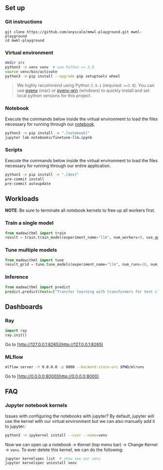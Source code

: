
## Set up

### Git instructions
```
git clone https://github.com/anyscale/mmwl-playground.git mwml-playground
cd mwml-playground
```

### Virtual environment
```bash
mkdir src
python3 -m venv venv  # use Python >= 3.9
source venv/bin/activate
python3 -m pip install --upgrade pip setuptools wheel
```

> We highly recommend using Python `3.9.1` (required: `>=3.9`). You can use [pyenv](https://github.com/pyenv/pyenv) (mac) or [pyenv-win](https://github.com/pyenv-win/pyenv-win) (windows) to quickly install and set local python versions for this project.

### Notebook

Execute the commands below inside the virtual environment to load the files necessary for running through our [notebook](notebooks/madewithml.ipynb).

```bash
python3 -m pip install -e ".[notebook]"
jupyter lab notebooks/finetune-llm.ipynb
```

### Scripts

Execute the commands below inside the virtual environment to load the files necessary for running through our entire application.

```bash
python3 -m pip install -e ".[dev]"
pre-commit install
pre-commit autoupdate
```

## Workloads

**NOTE**: Be sure to terminate all notebook kernels to free up all workers first.

### Train a single model
```python
from madewithml import train
result = train.train_model(experiment_name="llm", num_workers=9, use_gpu=False)
```

### Tune multiple models
```python
from madewithml import tune
result_grid = tune.tune_models(experiment_name="llm", num_runs=10, num_workers=9, use_gpu=False)
```

### Inference
```python
from madewithml import predict
predict.predict(texts=["Transfer learning with transformers for text classification."])
```

## Dashboards

### Ray
```python
import ray
ray.init()
```
Go to [http://127.0.0.1:8265](http://127.0.0.1:8265)

### MLflow
```bash
mlflow server -h 0.0.0.0 -p 8000 --backend-store-uri $PWD/mlruns
```
Go to [http://0.0.0.0:8000](http://0.0.0.0:8000)

## FAQ

### Jupyter notebook kernels

Issues with configuring the notebooks with jupyter? By default, jupyter will use the kernel with our virtual environment but we can also manually add it to jupyter:
```bash
python3 -m ipykernel install --user --name=venv
```
Now we can open up a notebook → Kernel (top menu bar) → Change Kernel → `venv`. To ever delete this kernel, we can do the following:
```bash
jupyter kernelspec list  # show see our venv
jupyter kernelspec uninstall venv
```

